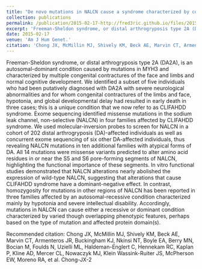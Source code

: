 ```yaml
---
title: "De novo mutations in NALCN cause a syndrome characterized by congenital contractures of the limbs and face, hypotonia, and developmental delay"
collection: publications
permalink: /publication/2015-02-17-http://fred3ric.github.io/files/2015-05-11-Chong-JX-2.pdf
excerpt: 'Freeman-Sheldon syndrome, or distal arthrogryposis type 2A (DA2A), is an autosomal-dominant condition caused by mutations in MYH3 and characterized by multiple congenital contractures of the face and limbs and normal cognitive development. We identified a subset of five individuals who had been putatively diagnosed with DA2A with severe neurological abnormalities and for whom congenital contractures of the limbs and face, hypotonia, and global developmental delay had resulted in early death in three cases; this is a unique condition that we now refer to as CLIFAHDD syndrome. Exome sequencing identified missense mutations in the sodium leak channel, non-selective (NALCN) in four families affected by CLIFAHDD syndrome. We used molecular-inversion probes to screen for NALCN in a cohort of 202 distal arthrogryposis (DA)-affected individuals as well as concurrent exome sequencing of six other DA-affected individuals, thus revealing NALCN mutations in ten additional families with atypical forms of DA. All 14 mutations were missense variants predicted to alter amino acid residues in or near the S5 and S6 pore-forming segments of NALCN, highlighting the functional importance of these segments. In vitro functional studies demonstrated that NALCN alterations nearly abolished the expression of wild-type NALCN, suggesting that alterations that cause CLIFAHDD syndrome have a dominant-negative effect. In contrast, homozygosity for mutations in other regions of NALCN has been reported in three families affected by an autosomal-recessive condition characterized mainly by hypotonia and severe intellectual disability. Accordingly, mutations in NALCN can cause either a recessive or dominant condition characterized by varied though overlapping phenotypic features, perhaps based on the type of mutation and affected protein domain(s).'
date: 2015-02-17
venue: 'Am J Hum Genet.'
citation: 'Chong JX, McMillin MJ, Shively KM, Beck AE, Marvin CT, Armenteros JR, Buckingham KJ, Nkinsi NT, Boyle EA, Berry MN, Bocian M, Foulds N, Uzielli ML, Haldeman-Englert C, Hennekam RC, Kaplan P, Kline AD, Mercer CL, Nowaczyk MJ, Klein Wassink-Ruiter JS, McPherson EW, Moreno RA, et al. Chong-JX-2'
---
```

Freeman-Sheldon syndrome, or distal arthrogryposis type 2A (DA2A), is an autosomal-dominant condition caused by mutations in MYH3 and characterized by multiple congenital contractures of the face and limbs and normal cognitive development. We identified a subset of five individuals who had been putatively diagnosed with DA2A with severe neurological abnormalities and for whom congenital contractures of the limbs and face, hypotonia, and global developmental delay had resulted in early death in three cases; this is a unique condition that we now refer to as CLIFAHDD syndrome. Exome sequencing identified missense mutations in the sodium leak channel, non-selective (NALCN) in four families affected by CLIFAHDD syndrome. We used molecular-inversion probes to screen for NALCN in a cohort of 202 distal arthrogryposis (DA)-affected individuals as well as concurrent exome sequencing of six other DA-affected individuals, thus revealing NALCN mutations in ten additional families with atypical forms of DA. All 14 mutations were missense variants predicted to alter amino acid residues in or near the S5 and S6 pore-forming segments of NALCN, highlighting the functional importance of these segments. In vitro functional studies demonstrated that NALCN alterations nearly abolished the expression of wild-type NALCN, suggesting that alterations that cause CLIFAHDD syndrome have a dominant-negative effect. In contrast, homozygosity for mutations in other regions of NALCN has been reported in three families affected by an autosomal-recessive condition characterized mainly by hypotonia and severe intellectual disability. Accordingly, mutations in NALCN can cause either a recessive or dominant condition characterized by varied though overlapping phenotypic features, perhaps based on the type of mutation and affected protein domain(s).

Recommended citation: Chong JX, McMillin MJ, Shively KM, Beck AE, Marvin CT, Armenteros JR, Buckingham KJ, Nkinsi NT, Boyle EA, Berry MN, Bocian M, Foulds N, Uzielli ML, Haldeman-Englert C, Hennekam RC, Kaplan P, Kline AD, Mercer CL, Nowaczyk MJ, Klein Wassink-Ruiter JS, McPherson EW, Moreno RA, et al. Chong-JX-2

